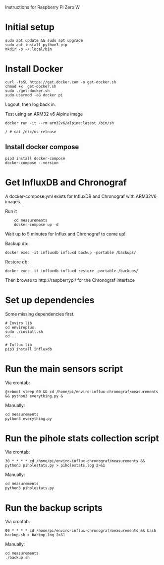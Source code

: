 Instructions for Raspberry Pi Zero W

# Initial setup

```
sudo apt update && sudo apt upgrade
sudo apt install python3-pip
mkdir -p ~/.local/bin
```

# Install Docker

```
curl -fsSL https://get.docker.com -o get-docker.sh
chmod +x  get-docker.sh
sudo ./get-docker.sh
sudo usermod -aG docker pi
```

Logout, then log back in.  

Test using an ARM32 v6 Alpine image

```
docker run -it --rm arm32v6/alpine:latest /bin/sh

/ # cat /etc/os-release
```

## Install docker compose

```
pip3 install docker-compose
docker-compose --version
```


# Get InfluxDB and Chronograf


A docker-compose.yml exists for InfluxDB and Chronograf with ARM32V6 images. 

Run it

```
    cd measurements
    docker-compose up -d
```    

Wait up to 5 minutes for Influx and Chronograf to come up! 

Backup db:

    docker exec -it influxdb influxd backup -portable /backups/

Restore db:

    docker exec -it influxdb influxd restore -portable /backups/
 
 Then browse to http://raspberrypi/ for the Chronograf interface


# Set up dependencies

Some missing dependencies first. 

```
# Enviro lib
cd enviroplus
sudo ./install.sh
cd ..

# Influx lib
pip3 install influxdb
```



# Run the main sensors script

Via crontab: 

```
@reboot sleep 60 && cd /home/pi/enviro-influx-chronograf/measurements && python3 everything.py &
```

Manually:


```
cd measurements
python3 everything.py
```


# Run the pihole stats collection script

Via crontab:

```
30 * * * * cd /home/pi/enviro-influx-chronograf/measurements && python3 piholestats.py > piholestats.log 2>&1
```

Manually:

```
cd measurements
python3 piholestats.py
```

# Run the backup scripts

Via crontab:

```
00 * * * * cd /home/pi/enviro-influx-chronograf/measurements && bash backup.sh > backup.log 2>&1
```

Manually:

```
cd measurements
./backup.sh
```

